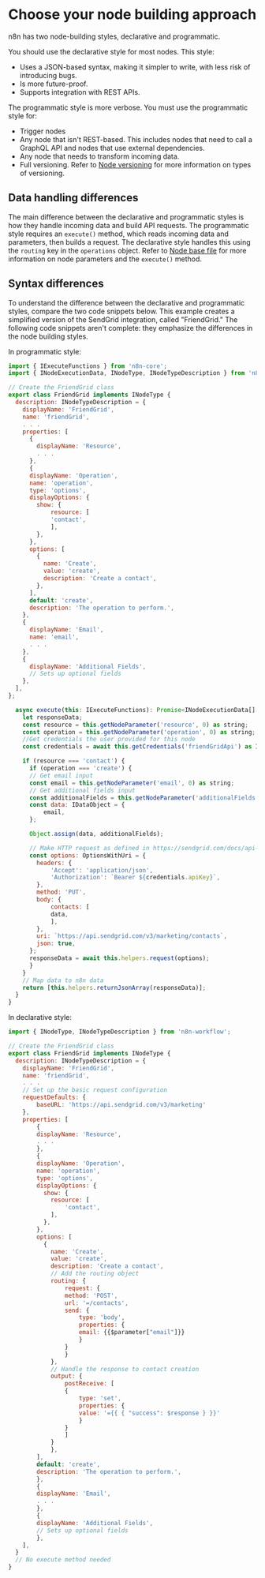 # Choose your node building approach

n8n has two node-building styles, declarative and programmatic. 

You should use the declarative style for most nodes. This style:

* Uses a JSON-based syntax, making it simpler to write, with less risk of introducing bugs.
* Is more future-proof.
* Supports integration with REST APIs.

The programmatic style is more verbose. You must use the programmatic style for:

* Trigger nodes
* Any node that isn't REST-based. This includes nodes that need to call a GraphQL API and nodes that use external dependencies.
* Any node that needs to transform incoming data.
* Full versioning. Refer to [Node versioning](/integrations/creating-nodes/build/reference/node-versioning/) for more information on types of versioning.

## Data handling differences

The main difference between the declarative and programmatic styles is how they handle incoming data and build API requests. The programmatic style requires an `execute()` method, which reads incoming data and parameters, then builds a request. The declarative style handles this using the `routing` key in the `operations` object. Refer to [Node base file](/integrations/creating-nodes/build/reference/node-base-files/) for more information on node parameters and the `execute()` method.

## Syntax differences

To understand the difference between the declarative and programmatic styles, compare the two code snippets below. This example creates a simplified version of the SendGrid integration, called "FriendGrid." The following code snippets aren't complete: they emphasize the differences in the node building styles.

In programmatic style:

```js
import { IExecuteFunctions } from 'n8n-core';
import { INodeExecutionData, INodeType, INodeTypeDescription } from 'n8n-workflow';

// Create the FriendGrid class
export class FriendGrid implements INodeType {
  description: INodeTypeDescription = {
    displayName: 'FriendGrid',
    name: 'friendGrid',
    . . .
    properties: [
      {
        displayName: 'Resource',
        . . .
      },
      {
      displayName: 'Operation',
      name: 'operation',
      type: 'options',
      displayOptions: {
        show: {
            resource: [
            'contact',
            ],
        },
      },
      options: [
        {
          name: 'Create',
          value: 'create',
          description: 'Create a contact',
        },
      ],
      default: 'create',
      description: 'The operation to perform.',
    },
    {
      displayName: 'Email',
      name: 'email',
      . . .
    },
    {
      displayName: 'Additional Fields',
      // Sets up optional fields
    },
  ],
};

  async execute(this: IExecuteFunctions): Promise<INodeExecutionData[][]> {
    let responseData;
    const resource = this.getNodeParameter('resource', 0) as string;
    const operation = this.getNodeParameter('operation', 0) as string;
    //Get credentials the user provided for this node
    const credentials = await this.getCredentials('friendGridApi') as IDataObject;

    if (resource === 'contact') {
      if (operation === 'create') {
      // Get email input
      const email = this.getNodeParameter('email', 0) as string;
      // Get additional fields input
      const additionalFields = this.getNodeParameter('additionalFields', 0) as IDataObject;
      const data: IDataObject = {
          email,
      };

      Object.assign(data, additionalFields);

      // Make HTTP request as defined in https://sendgrid.com/docs/api-reference/
      const options: OptionsWithUri = {
        headers: {
            'Accept': 'application/json',
            'Authorization': `Bearer ${credentials.apiKey}`,
        },
        method: 'PUT',
        body: {
            contacts: [
            data,
            ],
        },
        uri: `https://api.sendgrid.com/v3/marketing/contacts`,
        json: true,
      };
      responseData = await this.helpers.request(options);
      }
    }
    // Map data to n8n data
    return [this.helpers.returnJsonArray(responseData)];
  }
}
```

In declarative style:

```js
import { INodeType, INodeTypeDescription } from 'n8n-workflow';

// Create the FriendGrid class
export class FriendGrid implements INodeType {
  description: INodeTypeDescription = {
    displayName: 'FriendGrid',
    name: 'friendGrid',
    . . .
    // Set up the basic request configuration
    requestDefaults: {
        baseURL: 'https://api.sendgrid.com/v3/marketing'
    },
    properties: [
        {
        displayName: 'Resource',
        . . .
        },
        {
        displayName: 'Operation',
        name: 'operation',
        type: 'options',
        displayOptions: {
          show: {
            resource: [
                'contact',
            ],
          },
        },
        options: [
          {
            name: 'Create',
            value: 'create',
            description: 'Create a contact',
            // Add the routing object
            routing: { 
                request: {
                method: 'POST',
                url: '=/contacts',
                send: {
                    type: 'body',
                    properties: {
                    email: {{$parameter["email"]}}
                    }
                }
                }
            },
            // Handle the response to contact creation
            output: {
                postReceive: [
                {
                    type: 'set',
                    properties: {
                    value: '={{ { "success": $response } }}'
                    }
                }
                ]
            }
            },
        ],
        default: 'create',
        description: 'The operation to perform.',
        },
        {
        displayName: 'Email',
        . . .
        },
        {
        displayName: 'Additional Fields',
        // Sets up optional fields
        },
    ],
  }
  // No execute method needed
}
```
